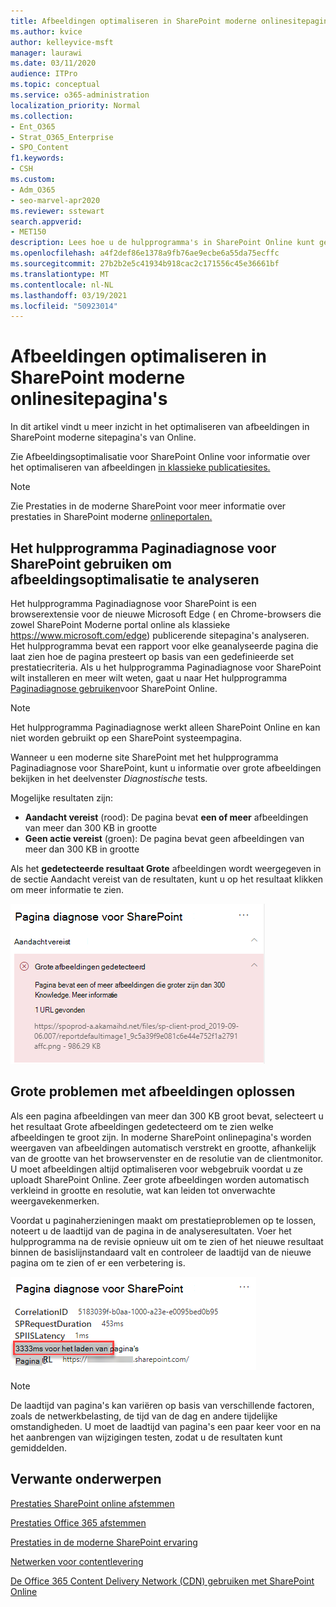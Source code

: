 ```yaml
---
title: Afbeeldingen optimaliseren in SharePoint moderne onlinesitepagina's
ms.author: kvice
author: kelleyvice-msft
manager: laurawi
ms.date: 03/11/2020
audience: ITPro
ms.topic: conceptual
ms.service: o365-administration
localization_priority: Normal
ms.collection:
- Ent_O365
- Strat_O365_Enterprise
- SPO_Content
f1.keywords:
- CSH
ms.custom:
- Adm_O365
- seo-marvel-apr2020
ms.reviewer: sstewart
search.appverid:
- MET150
description: Lees hoe u de hulpprogramma's in SharePoint Online kunt gebruiken om afbeeldingen in SharePoint moderne sitepagina's online te optimaliseren.
ms.openlocfilehash: a4f2def86e1378a9fb76ae9ecbe6a55da75ecffc
ms.sourcegitcommit: 27b2b2e5c41934b918cac2c171556c45e36661bf
ms.translationtype: MT
ms.contentlocale: nl-NL
ms.lasthandoff: 03/19/2021
ms.locfileid: "50923014"
---
```

# <a name="optimize-images-in-sharepoint-online-modern-site-pages"></a>Afbeeldingen optimaliseren in SharePoint moderne onlinesitepagina's

In dit artikel vindt u meer inzicht in het optimaliseren van afbeeldingen in SharePoint moderne sitepagina's van Online.

Zie Afbeeldingsoptimalisatie voor SharePoint Online voor informatie over het optimaliseren van afbeeldingen [in klassieke publicatiesites.](image-optimization-for-sharepoint-online.md)

>[!NOTE]
>Zie Prestaties in de moderne SharePoint voor meer informatie over prestaties in SharePoint moderne [onlineportalen.](/sharepoint/modern-experience-performance)

## <a name="use-the-page-diagnostics-for-sharepoint-tool-to-analyze-image-optimization"></a>Het hulpprogramma Paginadiagnose voor SharePoint gebruiken om afbeeldingsoptimalisatie te analyseren

Het hulpprogramma Paginadiagnose voor SharePoint is een browserextensie voor de nieuwe Microsoft Edge ( en Chrome-browsers die zowel SharePoint Moderne portal online als klassieke https://www.microsoft.com/edge) publicerende sitepagina's analyseren. Het hulpprogramma bevat een rapport voor elke geanalyseerde pagina die laat zien hoe de pagina presteert op basis van een gedefinieerde set prestatiecriteria. Als u het hulpprogramma Paginadiagnose voor SharePoint wilt installeren en meer wilt weten, gaat u naar Het hulpprogramma [Paginadiagnose gebruiken](page-diagnostics-for-spo.md)voor SharePoint Online.

>[!NOTE]
>Het hulpprogramma Paginadiagnose werkt alleen SharePoint Online en kan niet worden gebruikt op een SharePoint systeempagina.

Wanneer u een moderne site SharePoint met het hulpprogramma Paginadiagnose voor SharePoint, kunt u informatie over grote afbeeldingen bekijken in het deelvenster _Diagnostische_ tests.

Mogelijke resultaten zijn:

- **Aandacht vereist** (rood): De pagina bevat **een of meer** afbeeldingen van meer dan 300 KB in grootte
- **Geen actie vereist** (groen): De pagina bevat geen afbeeldingen van meer dan 300 KB in grootte

Als het **gedetecteerde resultaat Grote**  afbeeldingen wordt weergegeven in de sectie Aandacht vereist van de resultaten, kunt u op het resultaat klikken om meer informatie te zien.

![Resultaten van het hulpprogramma Paginadiagnose](../media/modern-portal-optimization/pagediag-large-images.png)

## <a name="remediate-large-image-issues"></a>Grote problemen met afbeeldingen oplossen

Als een pagina afbeeldingen van meer dan 300 KB groot bevat, selecteert u het resultaat Grote afbeeldingen gedetecteerd om te zien welke afbeeldingen te groot zijn.  In moderne SharePoint onlinepagina's worden weergaven van afbeeldingen automatisch verstrekt en grootte, afhankelijk van de grootte van het browservenster en de resolutie van de clientmonitor. U moet afbeeldingen altijd optimaliseren voor webgebruik voordat u ze uploadt SharePoint Online. Zeer grote afbeeldingen worden automatisch verkleind in grootte en resolutie, wat kan leiden tot onverwachte weergavekenmerken.

Voordat u paginaherzieningen maakt om prestatieproblemen op te lossen, noteert u de laadtijd van de pagina in de analyseresultaten. Voer het hulpprogramma na de revisie opnieuw uit om te zien of het nieuwe resultaat binnen de basislijnstandaard valt en controleer de laadtijd van de nieuwe pagina om te zien of er een verbetering is.

![De laadtijd van pagina's](../media/modern-portal-optimization/pagediag-page-load-time.png)

>[!NOTE]
>De laadtijd van pagina's kan variëren op basis van verschillende factoren, zoals de netwerkbelasting, de tijd van de dag en andere tijdelijke omstandigheden. U moet de laadtijd van pagina's een paar keer voor en na het aanbrengen van wijzigingen testen, zodat u de resultaten kunt gemiddelden.

## <a name="related-topics"></a>Verwante onderwerpen

[Prestaties SharePoint online afstemmen](tune-sharepoint-online-performance.md)

[Prestaties Office 365 afstemmen](tune-microsoft-365-performance.md)

[Prestaties in de moderne SharePoint ervaring](/sharepoint/modern-experience-performance)

[Netwerken voor contentlevering](content-delivery-networks.md)

[De Office 365 Content Delivery Network (CDN) gebruiken met SharePoint Online](use-microsoft-365-cdn-with-spo.md)